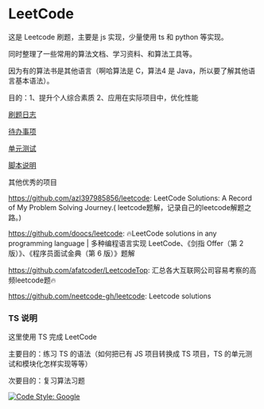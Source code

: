 # LeetCode

这是 Leetcode 刷题，主要是 js 实现，少量使用 ts 和 python 等实现。

同时整理了一些常用的算法文档、学习资料、和算法工具等。

因为有的算法书是其他语言（啊哈算法是 C，算法4 是 Java，所以要了解其他语言基本语法）。

目的：1、提升个人综合素质 2、应用在实际项目中，优化性能

[刷题日志](./docs/log.md)

[待办事项](./docs/todo.md)

[单元测试](./docs/unit-test.md)

[脚本说明](./docs/scripts-description.md)

其他优秀的项目

https://github.com/azl397985856/leetcode: LeetCode Solutions: A Record of My Problem Solving Journey.( leetcode题解，记录自己的leetcode解题之路。)

https://github.com/doocs/leetcode: 🔥LeetCode solutions in any programming language | 多种编程语言实现 LeetCode、《剑指 Offer（第 2 版）》、《程序员面试金典（第 6 版）》题解

https://github.com/afatcoder/LeetcodeTop: 汇总各大互联网公司容易考察的高频leetcode题🔥

https://github.com/neetcode-gh/leetcode: Leetcode solutions


### TS 说明

这里使用 TS 完成 LeetCode 

主要目的：练习 TS 的语法（如何把已有 JS 项目转换成 TS 项目，TS 的单元测试和模块化怎样实现等等）

次要目的：复习算法习题

[![Code Style: Google](https://img.shields.io/badge/code%20style-google-blueviolet.svg)](https://github.com/google/gts)



